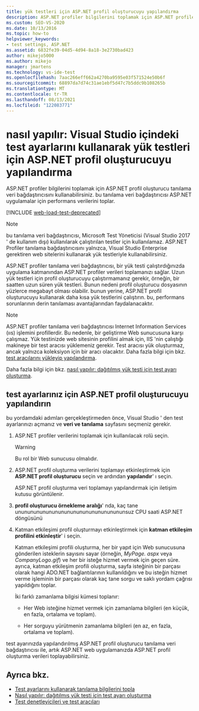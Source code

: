 ```yaml
---
title: yük testleri için ASP.NET profil oluşturucuyu yapılandırma
description: ASP.NET profiler bilgilerini toplamak için ASP.NET profiler tanılama veri bağdaştırıcısını nasıl kullanacağınızı öğrenin.
ms.custom: SEO-VS-2020
ms.date: 10/13/2016
ms.topic: how-to
helpviewer_keywords:
- test settings, ASP.NET
ms.assetid: 6832fe39-04d5-4d94-8a18-3e2730bad423
author: mikejo5000
ms.author: mikejo
manager: jmartens
ms.technology: vs-ide-test
ms.openlocfilehash: 7aac266eff662a4270ba9595e03f571524e50b6f
ms.sourcegitcommit: 68897da7d74c31ae1ebf5d47c7b5ddc9b108265b
ms.translationtype: MT
ms.contentlocale: tr-TR
ms.lasthandoff: 08/13/2021
ms.locfileid: "122083771"
---
```

# <a name="how-to-configure-aspnet-profiler-for-load-tests-using-test-settings-in-visual-studio"></a>nasıl yapılır: Visual Studio içindeki test ayarlarını kullanarak yük testleri için ASP.NET profil oluşturucuyu yapılandırma

ASP.NET profiler bilgilerini toplamak için ASP.NET profil oluşturucu tanılama veri bağdaştırıcısını kullanabilirsiniz. bu tanılama veri bağdaştırıcısı ASP.NET uygulamalar için performans verilerini toplar.

[!INCLUDE [web-load-test-deprecated](includes/web-load-test-deprecated.md)]

> [!NOTE]
> bu tanılama veri bağdaştırıcısı, Microsoft Test Yöneticisi (Visual Studio 2017 ' de kullanım dışı) kullanılarak çalıştırılan testler için kullanılamaz. ASP.NET Profiler tanılama bağdaştırıcısını yalnızca, Visual Studio Enterprise gerektiren web sitelerini kullanarak yük testleriyle kullanabilirsiniz.

ASP.NET profiler tanılama veri bağdaştırıcısı, bir yük testi çalıştırdığınızda uygulama katmanından ASP.NET profiler verileri toplamanızı sağlar. Uzun yük testleri için profil oluşturucuyu çalıştırmamanız gerekir, örneğin, bir saatten uzun süren yük testleri. Bunun nedeni profil oluşturucu dosyasının yüzlerce megabayt olması olabilir. bunun yerine, ASP.NET profil oluşturucuyu kullanarak daha kısa yük testlerini çalıştırın. bu, performans sorunlarının derin tanılaması avantajlarından faydalanacaktır.

> [!NOTE]
> ASP.NET profiler tanılama veri bağdaştırıcısı Internet Information Services (ııs) işlemini profillerdir. Bu nedenle, bir geliştirme Web sunucusuna karşı çalışmaz. Yük testinizde web sitesinin profilini almak için, IIS 'nin çalıştığı makineye bir test aracısı yüklemeniz gerekir. Test aracısı yük oluşturmaz, ancak yalnızca koleksiyon için bir aracı olacaktır. Daha fazla bilgi için bkz. [test aracılarını yükleyip yapılandırma](../test/lab-management/install-configure-test-agents.md).

Daha fazla bilgi için bkz. [nasıl yapılır: dağıtılmış yük testi için test ayarı oluşturma](../test/how-to-create-a-test-setting-for-a-distributed-load-test.md).

## <a name="configure-the-aspnet-profiler-for-your-test-settings"></a>test ayarlarınız için ASP.NET profil oluşturucuyu yapılandırın

bu yordamdaki adımları gerçekleştirmeden önce, Visual Studio ' den test ayarlarınızı açmanız ve **veri ve tanılama** sayfasını seçmeniz gerekir.

1. ASP.NET profiler verilerini toplamak için kullanılacak rolü seçin.

    > [!WARNING]
    > Bu rol bir Web sunucusu olmalıdır.

2. ASP.NET profil oluşturma verilerini toplamayı etkinleştirmek için **ASP.NET profil oluşturucu** seçin ve ardından **yapılandır**' ı seçin.

     ASP.NET profil oluşturma veri toplamayı yapılandırmak için iletişim kutusu görüntülenir.

3. **profil oluşturucu örnekleme aralığı**' nda, kaç tane ununununununununununununununununununsuz CPU saati ASP.NET döngüsünü

4. Katman etkileşimi profil oluşturmayı etkinleştirmek için **katman etkileşim profilini etkinleştir**' i seçin.

     Katman etkileşimi profili oluşturma, her bir yapıt için Web sunucusuna gönderilen isteklerin sayısını sayar (örneğin, *MyPage. aspx* veya *CompanyLogo.gif*) ve her bir isteğe hizmet vermek için geçen süre. ayrıca, katman etkileşim profili oluşturma, sayfa isteğinin bir parçası olarak hangi ADO.NET bağlantılarının kullanıldığını ve bu isteğin hizmet verme işleminin bir parçası olarak kaç tane sorgu ve saklı yordam çağrısı yapıldığını toplar.

     İki farklı zamanlama bilgisi kümesi toplanır:

    - Her Web isteğine hizmet vermek için zamanlama bilgileri (en küçük, en fazla, ortalama ve toplam).

    - Her sorguyu yürütmenin zamanlama bilgileri (en az, en fazla, ortalama ve toplam).

test ayarınızda yapılandırılmış ASP.NET profil oluşturucu tanılama veri bağdaştırıcısı ile, artık ASP.NET web uygulamanızda ASP.NET profil oluşturma verileri toplayabilirsiniz.

## <a name="see-also"></a>Ayrıca bkz.

- [Test ayarlarını kullanarak tanılama bilgilerini topla](../test/collect-diagnostic-information-using-test-settings.md)
- [Nasıl yapılır: dağıtılmış yük testi için test ayarı oluşturma](../test/how-to-create-a-test-setting-for-a-distributed-load-test.md)
- [Test denetleyicileri ve test aracıları](configure-test-agents-and-controllers-for-load-tests.md)